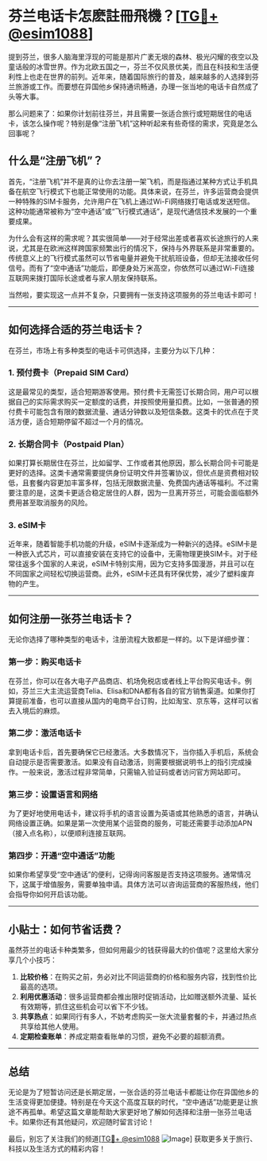# 芬兰电话卡怎麽註冊飛機？[[TG💪+ @esim1088](https://t.me/s/esim1088)]

提到芬兰，很多人脑海里浮现的可能是那片广袤无垠的森林、极光闪耀的夜空以及童话般的冰雪世界。作为北欧五国之一，芬兰不仅风景优美，而且在科技和生活便利性上也走在世界的前列。近年来，随着国际旅行的普及，越来越多的人选择到芬兰旅游或工作。而要想在异国他乡保持通讯畅通，办理一张当地的电话卡自然成了头等大事。

那么问题来了：如果你计划前往芬兰，并且需要一张适合旅行或短期居住的电话卡，该怎么操作呢？特别是像“注册飞机”这种听起来有些奇怪的需求，究竟是怎么回事呢？

## 什么是“注册飞机”？

首先，“注册飞机”并不是真的让你去注册一架飞机，而是指通过某种方式让手机具备在航空飞行模式下也能正常使用的功能。具体来说，在芬兰，许多运营商会提供一种特殊的SIM卡服务，允许用户在飞机上通过Wi-Fi网络拨打电话或发送短信。这种功能通常被称为“空中通话”或“飞行模式通话”，是现代通信技术发展的一个重要成果。

为什么会有这样的需求呢？其实很简单——对于经常出差或者喜欢长途旅行的人来说，尤其是在欧洲这样跨国家频繁出行的情况下，保持与外界联系是非常重要的。传统意义上的飞行模式虽然可以节省电量并避免干扰航班设备，但却无法接收任何信号。而有了“空中通话”功能后，即便身处万米高空，你依然可以通过Wi-Fi连接互联网来拨打国际长途或者与家人朋友保持联系。

当然啦，要实现这一点并不复杂，只要拥有一张支持这项服务的芬兰电话卡即可！

---

## 如何选择合适的芬兰电话卡？

在芬兰，市场上有多种类型的电话卡可供选择，主要分为以下几种：

### 1. **预付费卡（Prepaid SIM Card）**
这是最常见的类型，适合短期游客使用。预付费卡无需签订长期合同，用户可以根据自己的实际需求购买一定额度的话费，并按照使用量扣费。比如，一张普通的预付费卡可能包含有限的数据流量、通话分钟数以及短信条数。这类卡的优点在于灵活方便，适合短期停留不超过一个月的情况。

### 2. **长期合同卡（Postpaid Plan）**
如果打算长期居住在芬兰，比如留学、工作或者其他原因，那么长期合同卡可能是更好的选择。这类卡通常需要提供身份证明文件并签署协议，但优点是资费相对较低，且套餐内容更加丰富多样，包括无限数据流量、免费国内通话等福利。不过需要注意的是，这类卡更适合稳定居住的人群，因为一旦离开芬兰，可能会面临额外费用甚至取消服务的风险。

### 3. **eSIM卡**
近年来，随着智能手机功能的升级，eSIM卡逐渐成为一种新兴的选择。eSIM卡是一种嵌入式芯片，可以直接安装在支持它的设备中，无需物理更换SIM卡。对于经常往返多个国家的人来说，eSIM卡特别实用，因为它支持多国漫游，并且可以在不同国家之间轻松切换运营商。此外，eSIM卡还具有环保优势，减少了塑料废弃物的产生。

---

## 如何注册一张芬兰电话卡？

无论你选择了哪种类型的电话卡，注册流程大致都是一样的。以下是详细步骤：

### 第一步：购买电话卡
在芬兰，你可以在各大电子产品商店、机场免税店或者线上平台购买电话卡。例如，芬兰三大主流运营商Telia、Elisa和DNA都有各自的官方销售渠道。如果你打算提前准备，也可以直接从国内的电商平台订购，比如淘宝、京东等，这样可以省去入境后的麻烦。

### 第二步：激活电话卡
拿到电话卡后，首先要确保它已经激活。大多数情况下，当你插入手机后，系统会自动提示是否需要激活。如果没有自动激活，则需要根据说明书上的指引完成操作。一般来说，激活过程非常简单，只需输入验证码或者访问官方网站即可。

### 第三步：设置语言和网络
为了更好地使用电话卡，建议将手机的语言设置为英语或其他熟悉的语言，并确认网络设置正确。如果是第一次使用某个运营商的服务，可能还需要手动添加APN（接入点名称），以便顺利连接互联网。

### 第四步：开通“空中通话”功能
如果你希望享受“空中通话”的便利，记得询问客服是否支持这项服务。通常情况下，这属于增值服务，需要单独申请。具体方法可以咨询运营商的客服热线，他们会指导你如何开启该功能。

---

## 小贴士：如何节省话费？

虽然芬兰的电话卡种类繁多，但如何用最少的钱获得最大的价值呢？这里给大家分享几个小技巧：

1. **比较价格**：在购买之前，务必对比不同运营商的价格和服务内容，找到性价比最高的选项。
2. **利用优惠活动**：很多运营商都会推出限时促销活动，比如赠送额外流量、延长有效期等，抓住这些机会可以省下不少钱。
3. **共享热点**：如果同行有多人，不妨考虑购买一张大流量套餐的卡，并通过热点共享给其他人使用。
4. **定期检查账单**：养成定期查看账单的习惯，避免不必要的超额消费。

---

## 总结

无论是为了短暂访问还是长期定居，一张合适的芬兰电话卡都能让你在异国他乡的生活变得更加便捷。特别是在今天这个高度互联的时代，“空中通话”功能更是让旅途不再孤单。希望这篇文章能帮助大家更好地了解如何选择和注册一张芬兰电话卡。如果你还有其他疑问，欢迎随时留言讨论！

最后，别忘了关注我们的频道[[TG💪+ @esim1088](https://t.me/s/esim1088) ![Image](https://i.postimg.cc/4NQfJmqS/Snipaste-2025-05-13-00-14-12.png)] 获取更多关于旅行、科技以及生活方式的精彩内容！